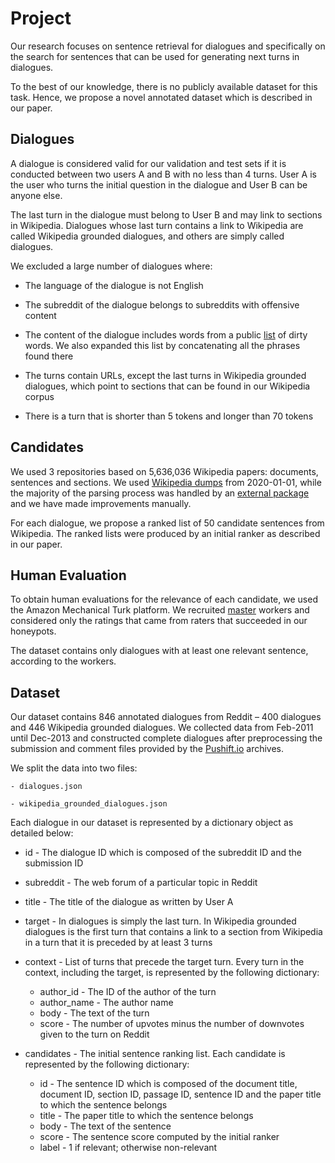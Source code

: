 # Project

Our research focuses on sentence retrieval for dialogues and specifically on the search for sentences that can be used for generating next turns in dialogues. 

To the best of our knowledge, there is no publicly available dataset for this task. Hence, we propose a novel annotated dataset which is described in our paper.
## Dialogues

A dialogue is considered valid for our validation and test sets if it is conducted between two users A and B with no less than 4 turns. User A is the user who turns the initial question in the dialogue and User B can be anyone else. 

The last turn in the dialogue must belong to User B and may link to sections in Wikipedia. Dialogues whose last turn contains a link to Wikipedia are called Wikipedia grounded dialogues, and others are simply called dialogues.

We excluded a large number of dialogues where:

- The language of the dialogue is not English

- The subreddit of the dialogue belongs to subreddits with offensive content

- The content of the dialogue includes words from  a public [list](https://github.com/LDNOOBW/List-of-Dirty-Naughty-Obscene-and-Otherwise-Bad-Words/blob/master/en) of dirty words. We also expanded this list by concatenating all the phrases found there

- The turns contain URLs, except the last turns in Wikipedia grounded dialogues, which point to sections that can be found in our Wikipedia corpus

- There is a turn that is shorter than 5 tokens and longer than 70 tokens

## Candidates

We used 3 repositories based on 5,636,036 Wikipedia papers: documents, sentences and sections. We used [Wikipedia dumps](https://dumps.wikimedia.org/enwiki/) from 2020-01-01, while the majority of the parsing process was handled by an [external package](https://github.com/attardi/wikiextractor.git) and we have made improvements manually.

For each dialogue, we propose a ranked list of 50 candidate sentences from Wikipedia. The ranked lists were produced by an initial ranker as described in our paper. 
## Human Evaluation

To obtain human evaluations for the relevance of each candidate, we used the Amazon Mechanical Turk platform. We recruited [master](https://www.mturk.com/worker/help#what_is_master_worker) workers and considered only the ratings that came from raters that succeeded in our honeypots.

The dataset contains only dialogues with at least one relevant sentence, according to the workers.
## Dataset

Our dataset contains 846 annotated dialogues from Reddit – 400 dialogues and 446 Wikipedia grounded dialogues. We collected data from Feb-2011 until Dec-2013 and constructed complete dialogues after preprocessing the submission and comment files provided by the [Pushift.io](https://files.pushshift.io/reddit/) archives.

We split the data into two files: 

    - dialogues.json 

    - wikipedia_grounded_dialogues.json

Each dialogue in our dataset is represented by a dictionary object as detailed below:

- id - The dialogue ID which is composed of the subreddit ID and the submission ID
- subreddit - The web forum of a particular topic in Reddit
- title - The title of the dialogue as written by User A
- target - In dialogues is simply the last turn. In Wikipedia grounded dialogues is the first turn that contains a link to a section from Wikipedia in a turn that it is preceded by at least 3 turns
- context - List of turns that precede the target turn. Every turn in the context, including the target, is represented by the following dictionary:
    - author_id - The ID of the author of the turn
    - author_name - The author name
    - body - The text of the turn
    - score - The number of upvotes minus the number of downvotes given to the turn on Reddit

- candidates - The initial sentence ranking list. Each candidate is represented by the following dictionary:

    - id - The sentence ID which is composed of the document title, document ID, section ID, passage ID, sentence ID and the paper title to which the sentence belongs
    - title - The paper title to which the sentence belongs
    - body - The text of the sentence
    - score - The sentence score computed by the initial ranker
    - label - 1 if relevant; otherwise non-relevant
